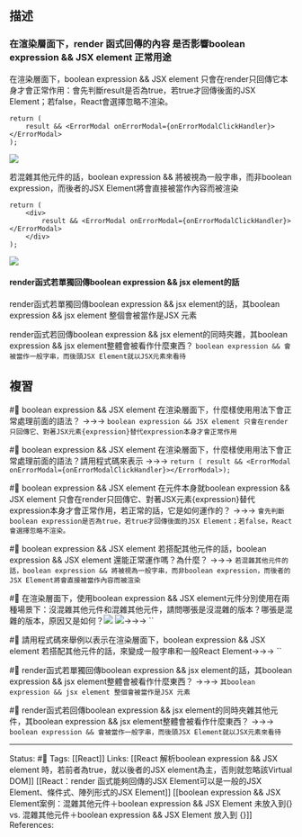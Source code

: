 ## 描述

### 在渲染層面下，render 函式回傳的內容 是否影響boolean expression && JSX element 正常用途

在渲染層面下，boolean expression && JSX element 只會在render只回傳它本身才會正常作用：會先判斷result是否為true，若true才回傳後面的JSX Element；若false，React會選擇忽略不渲染。
```
return (
	result && <ErrorModal onErrorModal={onErrorModalClickHandler}></ErrorModal>
);
```

![](https://res.cloudinary.com/dqfxgtyoi/image/upload/v1662743572/blog/frontend/conditional-rendering/boolean-expression-and-jsx-element-valid_lyilq3.png)

若混雜其他元件的話，boolean expression && 將被視為一般字串，而非boolean expression，而後者的JSX Element將會直接被當作內容而被渲染

```
return (
	<div>
		result && <ErrorModal onErrorModal={onErrorModalClickHandler}></ErrorModal>
	</div>
);
```
![](https://res.cloudinary.com/dqfxgtyoi/image/upload/v1662743573/blog/frontend/conditional-rendering/boolean-expression-and-jsx-element-invalid_xgb64i.png)


#### render函式若單獨回傳boolean expression && jsx element的話
 render函式若單獨回傳boolean expression && jsx element的話，其boolean expression && jsx element 整個會被當作是JSX 元素

 render函式若回傳boolean expression && jsx element的同時夾雜，其boolean expression && jsx element整體會被看作什麼東西？ `boolean expression && 會被當作一般字串，而後頭JSX Element就以JSX元素來看待`

## 複習

#🧠  boolean expression && JSX element 在渲染層面下，什麼樣使用用法下會正常處理前面的語法？ ->->-> `boolean expression && JSX element 只會在render只回傳它、對著JSX元素{expression}替代expression本身才會正常作用`
<!--SR:!2022-09-13,3,250-->

#🧠  boolean expression && JSX element 在渲染層面下，什麼樣使用用法下會正常處理前面的語法？請用程式碼來表示 ->->-> `return ( result && <ErrorModal onErrorModal={onErrorModalClickHandler}></ErrorModal>);`
<!--SR:!2022-09-13,3,250-->


#🧠 boolean expression && JSX element 在元件本身就boolean expression && JSX element 只會在render只回傳它、對著JSX元素{expression}替代expression本身才會正常作用，若正常的話，它是如何運作的？ ->->-> `會先判斷boolean expression是否為true，若true才回傳後面的JSX Element；若false，React會選擇忽略不渲染。`
<!--SR:!2022-09-13,3,250-->

#🧠  boolean expression && JSX element 若搭配其他元件的話，boolean expression && JSX element 還能正常運作嗎？為什麼？ ->->-> `若混雜其他元件的話，boolean expression && 將被視為一般字串，而非boolean expression，而後者的JSX Element將會直接被當作內容而被渲染`
<!--SR:!2022-09-22,9,250-->



#🧠 在渲染層面下，使用boolean expression && JSX element元件分別使用在兩種場景下：沒混雜其他元件和混雜其他元件，請問哪張是沒混雜的版本？哪張是混雜的版本，原因又是如何？![](https://res.cloudinary.com/dqfxgtyoi/image/upload/v1662743572/blog/frontend/conditional-rendering/boolean-expression-and-jsx-element-valid_lyilq3.png)  ![](https://res.cloudinary.com/dqfxgtyoi/image/upload/v1662743573/blog/frontend/conditional-rendering/boolean-expression-and-jsx-element-invalid_xgb64i.png)->->-> ``
<!--SR:!2022-09-21,8,250-->

#🧠 請用程式碼來舉例以表示在渲染層面下，boolean expression && JSX element 若搭配其他元件的話，來變成一般字串和一般React Element->->-> ``
<!--SR:!2022-09-22,9,250-->

#🧠 render函式若單獨回傳boolean expression && jsx element的話，其boolean expression && jsx element整體會被看作什麼東西？ ->->-> `其boolean expression && jsx element 整個會被當作是JSX 元素`
<!--SR:!2022-09-13,3,250-->

#🧠 render函式若回傳boolean expression && jsx element的同時夾雜其他元件，其boolean expression && jsx element整體會被看作什麼東西？ ->->-> `boolean expression && 會被當作一般字串，而後頭JSX Element就以JSX元素來看待`
<!--SR:!2022-09-22,9,250-->


---
Status: #🌱 
Tags:
[[React]]
Links:
[[React 解析boolean expression && JSX element  時，若前者為true，就以後者的JSX element為主，否則就忽略該Virtual DOM]]
[[React：render 函式能夠回傳的JSX Element可以是一般的JSX Element、條件式、陣列形式的JSX Element]]
[[boolean expression && JSX Element案例：混雜其他元件＋boolean expression && JSX Element 未放入到{} vs. 混雜其他元件＋boolean expression && JSX Element 放入到 {}]]
References: